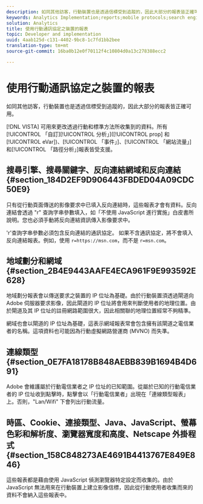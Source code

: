 ```yaml
---
description: 如同其他訪客，行動裝置也是透過信標受到追蹤的，因此大部分的報表皆正確可用。
keywords: Analytics Implementation;reports;mobile protocols;search engines;search keywords;referring domains;referrers;geosegmentation;domains;connection type;time zone;cookies;java;javascript;monitor colors;monitor resolution;browser width;height;netscape plug-in
solution: Analytics
title: 使用行動通訊協定之裝置的報表
topic: Developer and implementation
uuid: 4aab125d-c131-4402-9bc8-1c7fd1bb2bee
translation-type: tm+mt
source-git-commit: 16ba0b12e0f70112f4c10804d0a13c278388ecc2

---
```



# 使用行動通訊協定之裝置的報表

如同其他訪客，行動裝置也是透過信標受到追蹤的，因此大部分的報表皆正確可用。

[!DNL VISTA] 可用來更改透過行動和標準方法所收集到的資料。所有[!UICONTROL 「自訂][!UICONTROL 分析」]([!UICONTROL prop] 和 [!UICONTROL eVar])、[!UICONTROL 「事件」]、[!UICONTROL 「網站流量」]和[!UICONTROL 「路徑分析」]報表皆受支援。

## 搜尋引擎、搜尋關鍵字、反向連結網域和反向連結 {#section_184D2EF9D906443FBDED04A09CDC50E9}

只有從行動頁面傳送的影像要求中已填入反向連結時，這些報表才會有資料。反向連結會透過 "r" 查詢字串參數填入，如「不使用 JavaScript 進行實施」白皮書所說明。您也必須手動將反向連結資訊傳入影像要求中。

'r'查詢字串參數必須包含反向連結的通訊協定。 如果不含通訊協定，將不會填入反向連結報表。例如，使用 `r=https://msn.com`，而不是 `r=msn.com`。

## 地域劃分和網域 {#section_2B4E9443AAFE4ECA961F9E993592E628}

地域劃分報表會以傳送要求之裝置的 IP 位址為基礎。由於行動裝置須透過閘道向 Adobe 伺服器要求影像，因此閘道的 IP 位址將會用來判斷使用者的地理位置。由於閘道及其 IP 位址的註冊網路範圍很大，因此相關聯的地理位置經常不夠精準。

網域也會以閘道的 IP 位址為基礎，這表示網域報表常會包含擁有該閘道之電信業者的名稱。這項資料也可能因為行動虛擬網路營運商 (MVNO) 而失準。

## 連線類型 {#section_0E7FA18178B848AEBB839B1694B4D691}

Adobe 會維護屬於行動電信業者之 IP 位址的已知範圍。從屬於已知的行動電信業者的 IP 位址收到點擊時，點擊會以「行動電信業者」出現在「連線類型報表」上。否則，"Lan/Wifi" 下會列出行動流量。

## 時區、Cookie、連接類型、Java、JavaScript、螢幕色彩和解析度、瀏覽器寬度和高度、Netscape 外掛程式 {#section_158C848273AE4691B4413767E849E846}

這些報表都是藉由使用 JavaScript 偵測瀏覽器特定設定而收集的。由於 JavaScript 無法用來在行動裝置上建立影像信標，因此從行動使用者收集而來的資料不會納入這些報表中。
